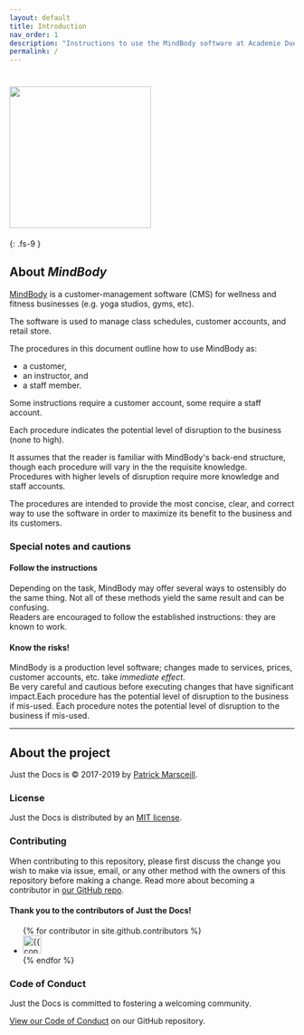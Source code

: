 ```yaml
---
layout: default
title: Introduction 
nav_order: 1
description: "Instructions to use the MindBody software at Academie Duello"
permalink: /
---
```


# <img src="http://github.com/clintonbf/Lynns-and-Clints-doc-project/blob/gh-pages/assets/images/MB-Logo-1.png?raw=true" width="250››" height="250"/> 
{: .fs-9 }

## About _MindBody_

[MindBody](http://mindbody.io) is a customer-management software (CMS) for wellness and fitness businesses (e.g. yoga studios, gyms, etc).

The software is used to manage class schedules, customer accounts, and retail store.

The procedures in this document outline how to use MindBody as:
- a customer,
- an instructor, and
- a staff member.

Some instructions require a customer account, some require a staff account.

Each procedure indicates the potential level of disruption to the business (none to high). 

It assumes that the reader is familiar with MindBody's back-end structure, though each procedure will vary in the the requisite knowledge.  
Procedures with higher levels of disruption require more knowledge and staff accounts.

The procedures are intended to provide the most concise, clear, and correct way to use the software in order to maximize its benefit to the business and its customers.

### Special notes and cautions

#### Follow the instructions
Depending on the task, MindBody may offer several ways to ostensibly do the same thing. Not all of these methods yield the same result and can be confusing.  
Readers are encouraged to follow the established instructions: they are known to work.

#### Know the risks!
MindBody is a production level software; changes made to services, prices, customer accounts, etc. take _immediate effect_.  
Be very careful and cautious before executing changes that have significant impact.Each procedure has the potential level of disruption to the business if mis-used.
Each procedure notes the potential level of disruption to the business if mis-used.

---

## About the project

Just the Docs is &copy; 2017-2019 by [Patrick Marsceill](http://patrickmarsceill.com).

### License

Just the Docs is distributed by an [MIT license](https://github.com/pmarsceill/just-the-docs/tree/master/LICENSE.txt).

### Contributing

When contributing to this repository, please first discuss the change you wish to make via issue,
email, or any other method with the owners of this repository before making a change. Read more about becoming a contributor in [our GitHub repo](https://github.com/pmarsceill/just-the-docs#contributing).

#### Thank you to the contributors of Just the Docs!

<ul class="list-style-none">
{% for contributor in site.github.contributors %}
  <li class="d-inline-block mr-1">
     <a href="{{ contributor.html_url }}"><img src="{{ contributor.avatar_url }}" width="32" height="32" alt="{{ contributor.login }}"/></a>
  </li>
{% endfor %}
</ul>

### Code of Conduct

Just the Docs is committed to fostering a welcoming community.

[View our Code of Conduct](https://github.com/pmarsceill/just-the-docs/tree/master/CODE_OF_CONDUCT.md) on our GitHub repository.
